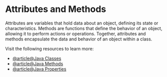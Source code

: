 # Attributes and Methods

Attributes are variables that hold data about an object, defining its state or characteristics. Methods are functions that define the behavior of an object, allowing it to perform actions or operations. Together, attributes and methods encapsulate the data and behavior of an object within a class.

Visit the following resources to learn more:

- [@article@Java Classes](https://jenkov.com/tutorials/java/classes.html)
- [@article@Java Methods](https://jenkov.com/tutorials/java/methods.html)
- [@article@Java Properties](https://jenkov.com/tutorials/java-collections/properties.html)
